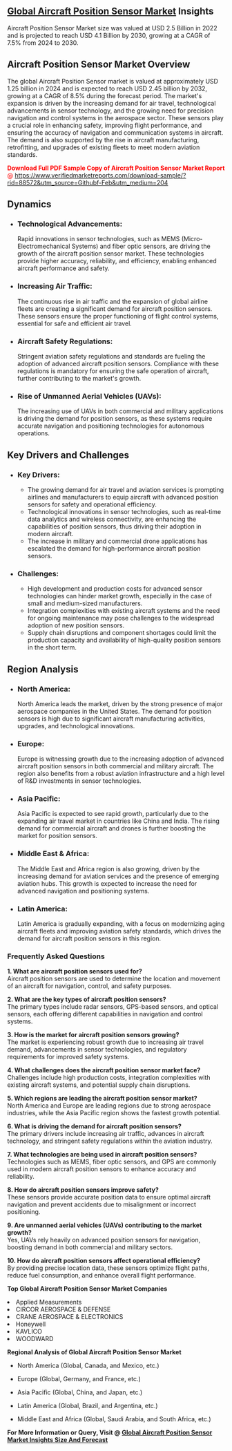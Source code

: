 <h2><a href="https://www.verifiedmarketreports.com/download-sample/?rid=88572&amp;utm_source=Githubf&amp;utm_medium=204" target="_blank">Global Aircraft Position Sensor Market</a> Insights</h2><p>Aircraft Position Sensor Market size was valued at USD 2.5 Billion in 2022 and is projected to reach USD 4.1 Billion by 2030, growing at a CAGR of 7.5% from 2024 to 2030.</p><p><h2>Aircraft Position Sensor Market Overview</h2> <p>The global Aircraft Position Sensor market is valued at approximately USD 1.25 billion in 2024 and is expected to reach USD 2.45 billion by 2032, growing at a CAGR of 8.5% during the forecast period. The market's expansion is driven by the increasing demand for air travel, technological advancements in sensor technology, and the growing need for precision navigation and control systems in the aerospace sector. These sensors play a crucial role in enhancing safety, improving flight performance, and ensuring the accuracy of navigation and communication systems in aircraft. The demand is also supported by the rise in aircraft manufacturing, retrofitting, and upgrades of existing fleets to meet modern aviation standards.</p> <p><p><span class=""><span style="color: #ff0000;"><strong>Download Full PDF Sample Copy of Aircraft Position Sensor Market Report</strong> @ </span><a href="https://www.verifiedmarketreports.com/download-sample/?rid=88572&amp;utm_source=Githubf-Feb&amp;utm_medium=204" target="_blank">https://www.verifiedmarketreports.com/download-sample/?rid=88572&amp;utm_source=Githubf-Feb&amp;utm_medium=204</a></span></p></p> <h2>Dynamics</h2> <ul> <li><h3>Technological Advancements:</h3> Rapid innovations in sensor technologies, such as MEMS (Micro-Electromechanical Systems) and fiber optic sensors, are driving the growth of the aircraft position sensor market. These technologies provide higher accuracy, reliability, and efficiency, enabling enhanced aircraft performance and safety.</li> <li><h3>Increasing Air Traffic:</h3> The continuous rise in air traffic and the expansion of global airline fleets are creating a significant demand for aircraft position sensors. These sensors ensure the proper functioning of flight control systems, essential for safe and efficient air travel.</li> <li><h3>Aircraft Safety Regulations:</h3> Stringent aviation safety regulations and standards are fueling the adoption of advanced aircraft position sensors. Compliance with these regulations is mandatory for ensuring the safe operation of aircraft, further contributing to the market's growth.</li> <li><h3>Rise of Unmanned Aerial Vehicles (UAVs):</h3> The increasing use of UAVs in both commercial and military applications is driving the demand for position sensors, as these systems require accurate navigation and positioning technologies for autonomous operations.</li> </ul> <h2>Key Drivers and Challenges</h2> <ul> <li><h3>Key Drivers:</h3> <ul> <li>The growing demand for air travel and aviation services is prompting airlines and manufacturers to equip aircraft with advanced position sensors for safety and operational efficiency.</li> <li>Technological innovations in sensor technologies, such as real-time data analytics and wireless connectivity, are enhancing the capabilities of position sensors, thus driving their adoption in modern aircraft.</li> <li>The increase in military and commercial drone applications has escalated the demand for high-performance aircraft position sensors.</li> </ul> </li> <li><h3>Challenges:</h3> <ul> <li>High development and production costs for advanced sensor technologies can hinder market growth, especially in the case of small and medium-sized manufacturers.</li> <li>Integration complexities with existing aircraft systems and the need for ongoing maintenance may pose challenges to the widespread adoption of new position sensors.</li> <li>Supply chain disruptions and component shortages could limit the production capacity and availability of high-quality position sensors in the short term.</li> </ul> </li> </ul> <h2>Region Analysis</h2> <ul> <li><h3>North America:</h3> North America leads the market, driven by the strong presence of major aerospace companies in the United States. The demand for position sensors is high due to significant aircraft manufacturing activities, upgrades, and technological innovations.</li> <li><h3>Europe:</h3> Europe is witnessing growth due to the increasing adoption of advanced aircraft position sensors in both commercial and military aircraft. The region also benefits from a robust aviation infrastructure and a high level of R&D investments in sensor technologies.</li> <li><h3>Asia Pacific:</h3> Asia Pacific is expected to see rapid growth, particularly due to the expanding air travel market in countries like China and India. The rising demand for commercial aircraft and drones is further boosting the market for position sensors.</li> <li><h3>Middle East & Africa:</h3> The Middle East and Africa region is also growing, driven by the increasing demand for aviation services and the presence of emerging aviation hubs. This growth is expected to increase the need for advanced navigation and positioning systems.</li> <li><h3>Latin America:</h3> Latin America is gradually expanding, with a focus on modernizing aging aircraft fleets and improving aviation safety standards, which drives the demand for aircraft position sensors in this region.</li> </ul> <h3>Frequently Asked Questions</h3> <p><b>1. What are aircraft position sensors used for?</b><br> Aircraft position sensors are used to determine the location and movement of an aircraft for navigation, control, and safety purposes.</p> <p><b>2. What are the key types of aircraft position sensors?</b><br> The primary types include radar sensors, GPS-based sensors, and optical sensors, each offering different capabilities in navigation and control systems.</p> <p><b>3. How is the market for aircraft position sensors growing?</b><br> The market is experiencing robust growth due to increasing air travel demand, advancements in sensor technologies, and regulatory requirements for improved safety systems.</p> <p><b>4. What challenges does the aircraft position sensor market face?</b><br> Challenges include high production costs, integration complexities with existing aircraft systems, and potential supply chain disruptions.</p> <p><b>5. Which regions are leading the aircraft position sensor market?</b><br> North America and Europe are leading regions due to strong aerospace industries, while the Asia Pacific region shows the fastest growth potential.</p> <p><b>6. What is driving the demand for aircraft position sensors?</b><br> The primary drivers include increasing air traffic, advances in aircraft technology, and stringent safety regulations within the aviation industry.</p> <p><b>7. What technologies are being used in aircraft position sensors?</b><br> Technologies such as MEMS, fiber optic sensors, and GPS are commonly used in modern aircraft position sensors to enhance accuracy and reliability.</p> <p><b>8. How do aircraft position sensors improve safety?</b><br> These sensors provide accurate position data to ensure optimal aircraft navigation and prevent accidents due to misalignment or incorrect positioning.</p> <p><b>9. Are unmanned aerial vehicles (UAVs) contributing to the market growth?</b><br> Yes, UAVs rely heavily on advanced position sensors for navigation, boosting demand in both commercial and military sectors.</p> <p><b>10. How do aircraft position sensors affect operational efficiency?</b><br> By providing precise location data, these sensors optimize flight paths, reduce fuel consumption, and enhance overall flight performance.</p> </p><p><strong>Top Global Aircraft Position Sensor Market Companies</strong></p><div data-test-id=""><p><li>Applied Measurements</li><li> CIRCOR AEROSPACE & DEFENSE</li><li> CRANE AEROSPACE & ELECTRONICS</li><li> Honeywell</li><li> KAVLICO</li><li> WOODWARD</li></p><div><strong>Regional Analysis of&nbsp;Global Aircraft Position Sensor Market</strong></div><ul><li dir="ltr"><p dir="ltr">North America&nbsp;(Global, Canada, and Mexico, etc.)</p></li><li dir="ltr"><p dir="ltr">Europe (Global, Germany, and France, etc.)</p></li><li dir="ltr"><p dir="ltr">Asia Pacific&nbsp;(Global, China, and Japan, etc.)</p></li><li dir="ltr"><p dir="ltr">Latin America&nbsp;(Global, Brazil, and Argentina, etc.)</p></li><li dir="ltr">Middle East and Africa&nbsp;(Global, Saudi Arabia, and South Africa, etc.)</li></ul><p><strong>For More Information or Query, Visit @&nbsp;</strong><strong><a href="https://www.verifiedmarketreports.com/product/global-aircraft-position-sensor-market-growth-2019-2024/?utm_source=Githubf&amp;utm_medium=204" target="_blank">Global Aircraft Position Sensor Market Insights Size And Forecast</a></strong></p></div>
